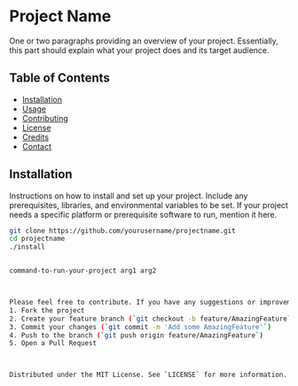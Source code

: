 # Project Name

One or two paragraphs providing an overview of your project. Essentially, this part should explain what your project does and its target audience.

## Table of Contents

- [Installation](#installation)
- [Usage](#usage)
- [Contributing](#contributing)
- [License](#license)
- [Credits](#credits)
- [Contact](#contact)

## Installation

Instructions on how to install and set up your project. Include any prerequisites, libraries, and environmental variables to be set. If your project needs a specific platform or prerequisite software to run, mention it here.

```bash
git clone https://github.com/yourusername/projectname.git
cd projectname
./install


command-to-run-your-project arg1 arg2



Please feel free to contribute. If you have any suggestions or improvements, open an issue or send a pull request.
1. Fork the project
2. Create your feature branch (`git checkout -b feature/AmazingFeature`)
3. Commit your changes (`git commit -m 'Add some AmazingFeature'`)
4. Push to the branch (`git push origin feature/AmazingFeature`)
5. Open a Pull Request



Distributed under the MIT License. See `LICENSE` for more information.
